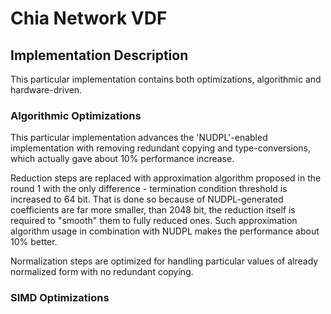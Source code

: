 # Chia Network VDF

## Implementation Description

This particular implementation contains both optimizations, algorithmic and hardware-driven.

### Algorithmic Optimizations

This particular implementation advances the 'NUDPL'-enabled implementation with removing redundant copying and type-conversions, which actually gave about 10% performance increase.

Reduction steps are replaced with approximation algorithm proposed in the round 1 with the only difference - 
termination condition threshold is increased to 64 bit. That is done so because 
of NUDPL-generated coefficients are far more smaller, than 2048 bit, the reduction itself is required to "smooth" 
them to fully reduced ones. Such approximation algorithm usage in combination with NUDPL makes the performance about 
10% better. 

Normalization steps are optimized for handling particular values of already normalized form with no redundant copying.

### SIMD Optimizations